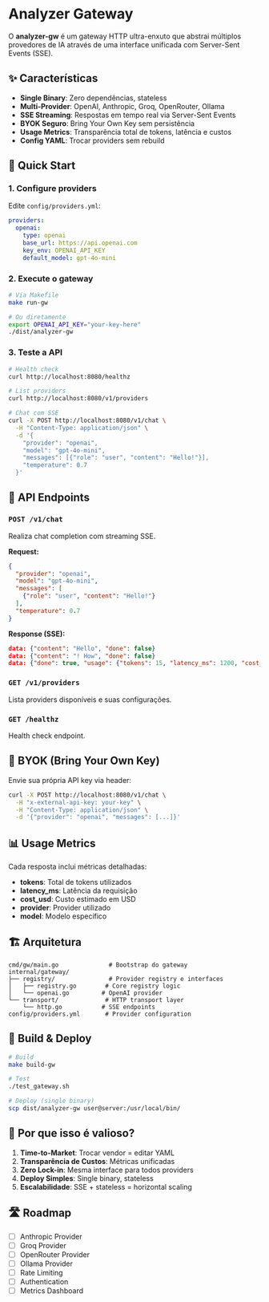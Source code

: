 # Analyzer Gateway

O **analyzer-gw** é um gateway HTTP ultra-enxuto que abstrai múltiplos provedores de IA através de uma interface unificada com Server-Sent Events (SSE).

## ✨ Características

- **Single Binary**: Zero dependências, stateless
- **Multi-Provider**: OpenAI, Anthropic, Groq, OpenRouter, Ollama
- **SSE Streaming**: Respostas em tempo real via Server-Sent Events
- **BYOK Seguro**: Bring Your Own Key sem persistência
- **Usage Metrics**: Transparência total de tokens, latência e custos
- **Config YAML**: Trocar providers sem rebuild

## 🚀 Quick Start

### 1. Configure providers

Edite `config/providers.yml`:

```yaml
providers:
  openai:
    type: openai
    base_url: https://api.openai.com
    key_env: OPENAI_API_KEY
    default_model: gpt-4o-mini
```

### 2. Execute o gateway

```bash
# Via Makefile
make run-gw

# Ou diretamente
export OPENAI_API_KEY="your-key-here"
./dist/analyzer-gw
```

### 3. Teste a API

```bash
# Health check
curl http://localhost:8080/healthz

# List providers
curl http://localhost:8080/v1/providers

# Chat com SSE
curl -X POST http://localhost:8080/v1/chat \
  -H "Content-Type: application/json" \
  -d '{
    "provider": "openai",
    "model": "gpt-4o-mini",
    "messages": [{"role": "user", "content": "Hello!"}],
    "temperature": 0.7
  }'
```

## 📡 API Endpoints

### `POST /v1/chat`

Realiza chat completion com streaming SSE.

**Request:**

```json
{
  "provider": "openai",
  "model": "gpt-4o-mini",
  "messages": [
    {"role": "user", "content": "Hello!"}
  ],
  "temperature": 0.7
}
```

**Response (SSE):**

```json
data: {"content": "Hello", "done": false}
data: {"content": "! How", "done": false}
data: {"done": true, "usage": {"tokens": 15, "latency_ms": 1200, "cost_usd": 0.00003}}
```

### `GET /v1/providers`

Lista providers disponíveis e suas configurações.

### `GET /healthz`

Health check endpoint.

## 🔐 BYOK (Bring Your Own Key)

Envie sua própria API key via header:

```bash
curl -X POST http://localhost:8080/v1/chat \
  -H "x-external-api-key: your-key" \
  -H "Content-Type: application/json" \
  -d '{"provider": "openai", "messages": [...]}'
```

## 📊 Usage Metrics

Cada resposta inclui métricas detalhadas:

- **tokens**: Total de tokens utilizados
- **latency_ms**: Latência da requisição
- **cost_usd**: Custo estimado em USD
- **provider**: Provider utilizado
- **model**: Modelo específico

## 🏗️ Arquitetura

```plaintext
cmd/gw/main.go              # Bootstrap do gateway
internal/gateway/
├── registry/               # Provider registry e interfaces
│   ├── registry.go        # Core registry logic
│   └── openai.go         # OpenAI provider
└── transport/             # HTTP transport layer
    └── http.go           # SSE endpoints
config/providers.yml       # Provider configuration
```

## 🔧 Build & Deploy

```bash
# Build
make build-gw

# Test
./test_gateway.sh

# Deploy (single binary)
scp dist/analyzer-gw user@server:/usr/local/bin/
```

## 🎯 Por que isso é valioso?

1. **Time-to-Market**: Trocar vendor = editar YAML
2. **Transparência de Custos**: Métricas unificadas
3. **Zero Lock-in**: Mesma interface para todos providers
4. **Deploy Simples**: Single binary, stateless
5. **Escalabilidade**: SSE + stateless = horizontal scaling

## 🛣️ Roadmap

- [ ] Anthropic Provider
- [ ] Groq Provider
- [ ] OpenRouter Provider
- [ ] Ollama Provider
- [ ] Rate Limiting
- [ ] Authentication
- [ ] Metrics Dashboard
